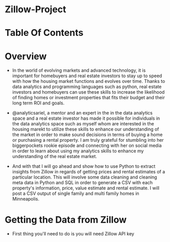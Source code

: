 # Zillow-Project

# Table Of Contents


# Overview
- In the world of evolving markets and advanced technology, it is important for homebuyers and real estate investors to stay up to speed with how the housing market functions and evolves over time. Thanks to data analytics and programming languages such as python, real estate investors and homebuyers can use these skills to increase the likelihood of finding homes or investment properties that fits their budget and their long term ROI and goals. 

- @analyticsariel, a mentor and an expert in the in the data analytics space and a real estate investor has made it possible for individuals in the data analytics space such as myself whom are interested in the housing marekt to utilize these skills to enhance our understanding of the market in order to make sound decisions in terms of buying a home or purchasing a rental property. I am truly grateful for stumbling into her biggerpockets rookie episode and connecting with her on social media in order to learn about using my analytics skills to enhance my understanding of the real estate market.

- And with that I will go ahead and show how to use Python to extract insights from Zillow in regards of getting prices and rental estimates of a particular location. This will involve some data cleaning and cleaning meta data in Python and SQL in order to generate a CSV with each property's information, price, value estimate and rental estimate. I will post a CSV output of single family and multi family homes in Minneapolis.


# Getting the Data from Zillow

- First thing you'll need to do is you will need Zillow API key





